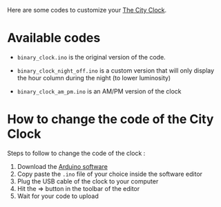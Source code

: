 Here are some codes to customize your [The City Clock](http://www.the-city-clock.com/).  

# Available codes


- `binary_clock.ino` is the original version of the code. 

- `binary_clock_night_off.ino` is a custom version that will only display the hour column during the night (to lower luminosity)

- `binary_clock_am_pm.ino` is an AM/PM version of the clock

# How to change the code of the City Clock 
 
 Steps to follow to change the code of the clock : 
 
1. Download the [Arduino software](https://www.arduino.cc/en/Main/Software)
2. Copy paste the `.ino` file of your choice inside the software editor
3. Plug the USB cable of the clock to your computer
4. Hit the => button in the toolbar of the editor
5. Wait for your code to upload
